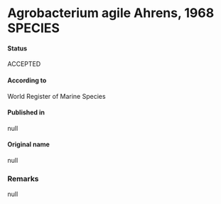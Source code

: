 Agrobacterium agile Ahrens, 1968 SPECIES
=======

#### Status
ACCEPTED

#### According to
World Register of Marine Species

#### Published in
null

#### Original name
null

### Remarks
null
